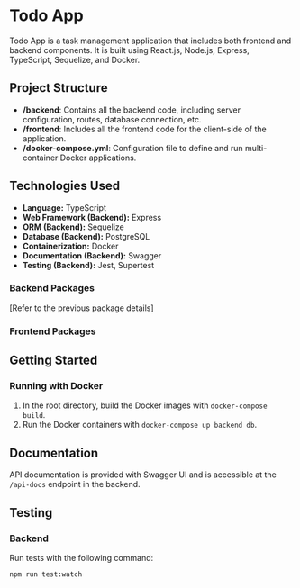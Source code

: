 # Todo App

Todo App is a task management application that includes both frontend and backend components. It is built using React.js, Node.js, Express, TypeScript, Sequelize, and Docker.

## Project Structure

- **/backend**: Contains all the backend code, including server configuration, routes, database connection, etc.
- **/frontend**: Includes all the frontend code for the client-side of the application.
- **/docker-compose.yml**: Configuration file to define and run multi-container Docker applications.

## Technologies Used

- **Language:** TypeScript
- **Web Framework (Backend):** Express
- **ORM (Backend):** Sequelize
- **Database (Backend):** PostgreSQL
- **Containerization:** Docker
- **Documentation (Backend):** Swagger
- **Testing (Backend):** Jest, Supertest

### Backend Packages

[Refer to the previous package details]

### Frontend Packages


## Getting Started

### Running with Docker

1. In the root directory, build the Docker images with `docker-compose build`.
2. Run the Docker containers with `docker-compose up backend db`.

## Documentation

API documentation is provided with Swagger UI and is accessible at the `/api-docs` endpoint in the backend.

## Testing

### Backend

Run tests with the following command:

```bash
npm run test:watch
